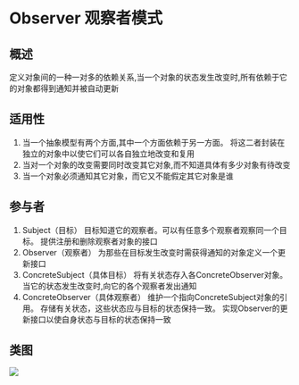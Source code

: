 
# Observer 观察者模式

## 概述
定义对象间的一种一对多的依赖关系,当一个对象的状态发生改变时,所有依赖于它的对象都得到通知并被自动更新

## 适用性
1. 当一个抽象模型有两个方面,其中一个方面依赖于另一方面。 将这二者封装在独立的对象中以使它们可以各自独立地改变和复用
2. 当对一个对象的改变需要同时改变其它对象,而不知道具体有多少对象有待改变
3. 当一个对象必须通知其它对象，而它又不能假定其它对象是谁

## 参与者
1. Subject（目标） 目标知道它的观察者。可以有任意多个观察者观察同一个目标。 提供注册和删除观察者对象的接口
2. Observer（观察者） 为那些在目标发生改变时需获得通知的对象定义一个更新接口
3. ConcreteSubject（具体目标） 将有关状态存入各ConcreteObserver对象。 当它的状态发生改变时,向它的各个观察者发出通知
4. ConcreteObserver（具体观察者） 维护一个指向ConcreteSubject对象的引用。 存储有关状态，这些状态应与目标的状态保持一致。
    实现Observer的更新接口以使自身状态与目标的状态保持一致

## 类图
![](https://i.imgur.com/xuA8FNO.png)  


